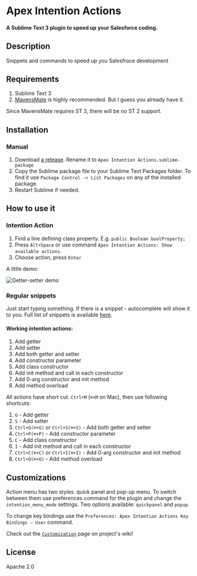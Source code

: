 # Apex Intention Actions
#### A Sublime Text 3 plugin to speed up your Salesforce coding.

## Description
Snippets and commands to speed up you Salesfroce development

## Requirements
1. Sublime Text 3
2. [MavensMate](http://mavensmate.com/ "MavensMate") is highly recommended. But I guess you already have it.

Since MavensMate requires ST 3, there will be no ST 2 support.

## Installation
### Manual

1. Download [a release](https://github.com/nchursin/ApexIntentionActions/releases "Releases page"). Rename it to `Apex Intention Actions.sublime-package`
2. Copy the Sublime package file to your Sublime Text Packages folder. To find it use `Package Control -> List Packages` on any of the installed package.
3. Restart Sublime if needed.

## How to use it

### Intention Action
1. Find a line defining class property. E.g.
```public Boolean boolProperty;```
2. Press `Alt+Space` or use command `Apex Intention Actions: Show available actions`.
3. Choose action, press `Enter`

A little demo:

![Getter-setter demo](https://github.com/nchursin/resources/blob/master/ApexIntentionActions/getter-setter.gif?raw=true)

### Regular snippets
Just start typing something. If there is a snippet - autocomplete will show it to you. Full list of snippets is available [here](https://github.com/nchursin/ApexIntentionActions/wiki/Snippets "Snippets").

#### Working intention actions:

1. Add getter
2. Add setter
3. Add both getter and setter
4. Add constructor parameter
5. Add class constructor
6. Add init method and call in each constructor
7. Add 0-arg constructor and init method
8. Add method overload

All actions have short cut. `Ctrl+M` (`⌘+M` on Mac), then use following shortcuts:
1. `G` - Add getter
2. `S` - Add setter
3. `Ctrl+G(⌘+G)` or `Ctrl+S(⌘+S)` - Add both getter and setter
4. `Ctrl+P(⌘+P)` - Add constructor parameter
5. `C` - Add class constructor
6. `I` - Add init method and call in each constructor
7. `Ctrl+C(⌘+C)` or `Ctrl+I(⌘+I)` - Add 0-arg constructor and init method
8. `Ctrl+O(⌘+O)` - Add method overload

## Customizations
Action menu has two styles: quick panel and pop-up menu.
To switch between them use preferences command for the plugin and change the `intention_menu_mode` settings. Two options available: `quickpanel` and `popup`. 

To change key bindings use the `Preferences: Apex Intention Actions Key Bindings – User` command.

Check out the [`Customization`](https://github.com/nchursin/ApexIntentionActions/wiki/Customization) page on project's wiki!

## License

Apache 2.0